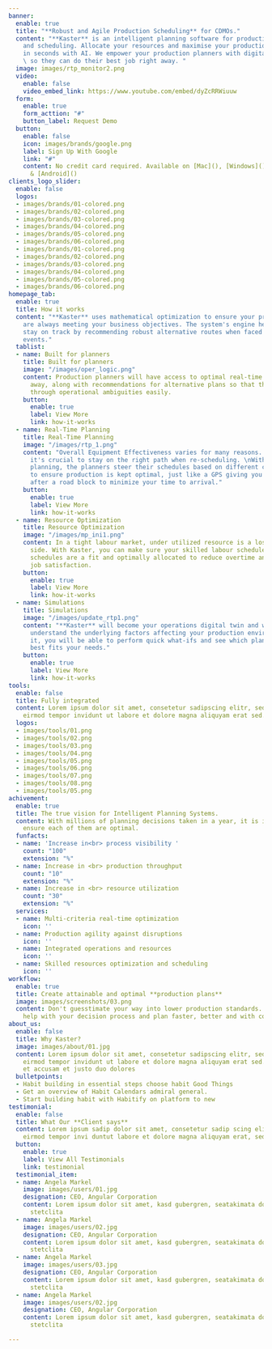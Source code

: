 ```yaml
---
banner:
  enable: true
  title: "**Robust and Agile Production Scheduling** for CDMOs."
  content: "**Kaster** is an intelligent planning software for production planning
    and scheduling. Allocate your resources and maximise your production throughput
    in seconds with AI. We empower your production planners with digital tools to
    \ so they can do their best job right away. "
  image: images/rtp_monitor2.png
  video:
    enable: false
    video_embed_link: https://www.youtube.com/embed/dyZcRRWiuuw
  form:
    enable: true
    form_acttion: "#"
    button_label: Request Demo
  button:
    enable: false
    icon: images/brands/google.png
    label: Sign Up With Google
    link: "#"
    content: No credit card required. Available on [Mac](), [Windows](), [iOS](),
      & [Android]()
clients_logo_slider:
  enable: false
  logos:
  - images/brands/01-colored.png
  - images/brands/02-colored.png
  - images/brands/03-colored.png
  - images/brands/04-colored.png
  - images/brands/05-colored.png
  - images/brands/06-colored.png
  - images/brands/01-colored.png
  - images/brands/02-colored.png
  - images/brands/03-colored.png
  - images/brands/04-colored.png
  - images/brands/05-colored.png
  - images/brands/06-colored.png
homepage_tab:
  enable: true
  title: How it works
  content: "**Kaster** uses mathematical optimization to ensure your production plans
    are always meeting your business objectives. The system's engine helps your team
    stay on track by recommending robust alternative routes when faced with unexpected
    events."
  tablist:
  - name: Built for planners
    title: Built for planners
    image: "/images/oper_logic.png"
    content: Production planners will have access to optimal real-time plans right
      away, along with recommendations for alternative plans so that they can navigate
      through operational ambiguities easily.
    button:
      enable: true
      label: View More
      link: how-it-works
  - name: Real-Time Planning
    title: Real-Time Planning
    image: "/images/rtp_1.png"
    content: "Overall Equipment Effectiveness varies for many reasons. This is why
      it's crucial to stay on the right path when re-scheduling. \nWith real-time
      planning, the planners steer their schedules based on different custom objectives
      to ensure production is kept optimal, just like a GPS giving you alternate directions
      after a road block to minimize your time to arrival."
    button:
      enable: true
      label: View More
      link: how-it-works
  - name: Resource Optimization
    title: Resource Optimization
    image: "/images/mp_ini1.png"
    content: In a tight labour market, under utilized resource is a loss on every
      side. With Kaster, you can make sure your skilled labour schedules and production
      schedules are a fit and optimally allocated to reduce overtime and increase
      job satisfaction.
    button:
      enable: true
      label: View More
      link: how-it-works
  - name: Simulations
    title: Simulations
    image: "/images/update_rtp1.png"
    content: "**Kaster** will become your operations digital twin and will help you
      understand the underlying factors affecting your production environment. With
      it, you will be able to perform quick what-ifs and see which planning scenario
      best fits your needs."
    button:
      enable: true
      label: View More
      link: how-it-works
tools:
  enable: false
  title: Fully integrated
  content: Lorem ipsum dolor sit amet, consetetur sadipscing elitr, sed diam nonumy
    eirmod tempor invidunt ut labore et dolore magna aliquyam erat sed.
  logos:
  - images/tools/01.png
  - images/tools/02.png
  - images/tools/03.png
  - images/tools/04.png
  - images/tools/05.png
  - images/tools/06.png
  - images/tools/07.png
  - images/tools/08.png
  - images/tools/05.png
achivement:
  enable: true
  title: The true vision for Intelligent Planning Systems.
  content: With millions of planning decisions taken in a year, it is important to
    ensure each of them are optimal.
  funfacts:
  - name: 'Increase in<br> process visibility '
    count: "100"
    extension: "%"
  - name: Increase in <br> production throughput
    count: "10"
    extension: "%"
  - name: Increase in <br> resource utilization
    count: "30"
    extension: "%"
  services:
  - name: Multi-criteria real-time optimization
    icon: ''
  - name: Production agility against disruptions
    icon: ''
  - name: Integrated operations and resources
    icon: ''
  - name: Skilled resources optimization and scheduling
    icon: ''
workflow:
  enable: true
  title: Create attainable and optimal **production plans**
  image: images/screenshots/03.png
  content: Don't guesstimate your way into lower production standards. Let Kaster
    help with your decision process and plan faster, better and with confidence.
about_us:
  enable: false
  title: Why Kaster?
  image: images/about/01.jpg
  content: Lorem ipsum dolor sit amet, consetetur sadipscing elitr, sed diam nonumy
    eirmod tempor invidunt ut labore et dolore magna aliquyam erat sed. At vero eos
    et accusam et justo duo dolores
  bulletpoints:
  - Habit building in essential steps choose habit Good Things
  - Get an overview of Habit Calendars admiral general.
  - Start building habit with Habitify on platform to new
testimonial:
  enable: false
  title: What Our **Client says**
  content: Lorem ipsum sadip dolor sit amet, consetetur sadip scing elitr, diam nonumy
    eirmod tempor invi duntut labore et dolore magna aliquyam erat, sed diam
  button:
    enable: true
    label: View All Testimonials
    link: testimonial
  testimonial_item:
  - name: Angela Markel
    image: images/users/01.jpg
    designation: CEO, Angular Corporation
    content: Lorem ipsum dolor sit amet, kasd gubergren, seatakimata dolores et rebum
      stetclita
  - name: Angela Markel
    image: images/users/02.jpg
    designation: CEO, Angular Corporation
    content: Lorem ipsum dolor sit amet, kasd gubergren, seatakimata dolores et rebum
      stetclita
  - name: Angela Markel
    image: images/users/03.jpg
    designation: CEO, Angular Corporation
    content: Lorem ipsum dolor sit amet, kasd gubergren, seatakimata dolores et rebum
      stetclita
  - name: Angela Markel
    image: images/users/02.jpg
    designation: CEO, Angular Corporation
    content: Lorem ipsum dolor sit amet, kasd gubergren, seatakimata dolores et rebum
      stetclita

---
```

